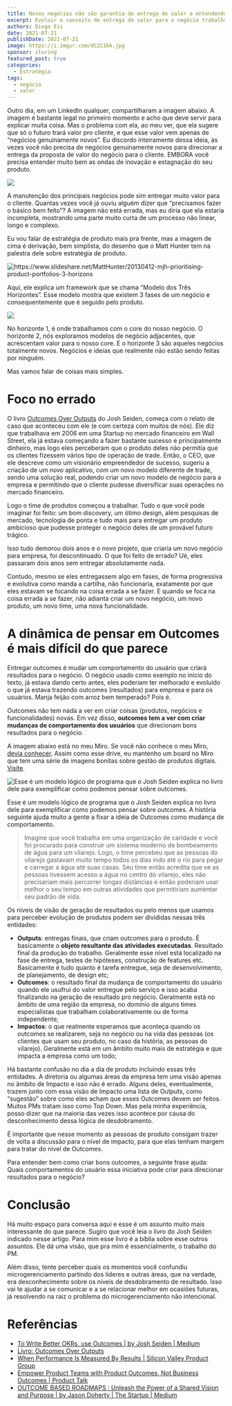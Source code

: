 ```yaml
---
title: Novos negócios não são garantia de entrega de valor e entendendo um pouco mais sobre Outcomes
excerpt: Evoluir o conceito de entrega de valor para o negócio trabalhando de forma focada entre trazer impactos e potencializar as entregas dos outputs
authors: Diego Eis
date: 2021-07-21
publishDate: 2021-07-21
image: https://i.imgur.com/dC2C1kk.jpg
sponsor: ituring
featured_post: true
categories:
  - Estratégia
tags:
  - negócio
  - valor
---
```


Outro dia, em um LinkedIn qualquer, compartilharam a imagem abaixo. A imagem é bastante legal no primeiro momento e acho que deve servir para explicar muita coisa. Mas o problema com ela, ao meu ver, que ela sugere que só o futuro trará valor pro cliente, e que esse valor vem apenas de “negócios genuinamente novos”. Eu discordo inteiramente dessa ideia, às vezes você não precisa de negócios genuinamente novos para direcionar a entrega da proposta de valor do negócio para o cliente. EMBORA você precisa entender muito bem as ondas de inovação e estagnação do seu produto.

![](/images/posts/novos-negocios-nao-sao-garantia-de-entrega-de-valor-e-entendendo-um-pouco-mais-sobre-outcomes-1.png)

A manutenção dos principais negócios pode sim entregar muito valor para o cliente. Quantas vezes você já ouviu alguém dizer que “precisamos fazer o básico bem feito”? A imagem não está errada, mas eu diria que ela estaria incompleta, mostrando uma parte muito curta de um processo não linear, longo e complexo.

Eu vou falar de estratégia de produto mais pra frente, mas a imagem de cima é derivação, bem simplista, do desenho que o Matt Hunter tem na palestra dele sobre estratégia de produto.

![](/images/posts/novos-negocios-nao-sao-garantia-de-entrega-de-valor-e-entendendo-um-pouco-mais-sobre-outcomes-2.png "https://www.slideshare.net/MattHunter/20130412-mjh-prioritising-product-portfolios-3-horizons")

Aqui, ele explica um framework que se chama “Modelo dos Três Horizontes”. Esse modelo mostra que existem 3 fases de um negócio e consequentemente que é seguido pelo produto.

![](/images/posts/novos-negocios-nao-sao-garantia-de-entrega-de-valor-e-entendendo-um-pouco-mais-sobre-outcomes-3.png)

No horizonte 1, é onde trabalhamos com o core do nosso negócio. O horizonte 2, nós exploramos modelos de negócio adjacentes, que acrescentam valor para o nosso core. E o horizonte 3 são aqueles negócios totalmente novos. Negócios e ideias que realmente não estão sendo feitas por ninguém.

Mas vamos falar de coisas mais simples.

# Foco no errado

O livro [Outcomes Over Outputs](https://amzn.to/3AD3SgZ) do Josh Seiden, começa com o relato de  caso que aconteceu com ele (e com certeza com muitos de nós). Ele diz que trabalhava em 2006 em uma Startup no mercado financeiro em Wall Street, ela já estava começando a fazer bastante sucesso e principalmente dinheiro, mas logo eles perceberam que o produto deles não permitia que os clientes fizessem vários tipo de operação de trade. Então, o CEO, que ele descreve como um visionário empreendedor de sucesso, sugeriu a criação de um novo aplicativo, com um novo modelo diferente de trade, sendo uma solução real, podendo criar um novo modelo de negócio para a empresa e permitindo que o cliente pudesse diversificar suas operações no mercado financeiro.

Logo o time de produtos começou a trabalhar. Tudo o que você pode imaginar foi feito: um bom discovery, um ótimo design, além pesquisas de mercado, tecnologia de ponta e tudo mais para entregar um produto ambicioso que pudesse proteger o negócio deles de um provável futuro trágico.

Isso tudo demorou dois anos e o novo projeto, que criaria um novo negócio para empresa, foi descontinuado. O que foi feito de errado? Ué, eles passaram dois anos sem entregar absolutamente nada. 

Contudo, mesmo se eles entregassem algo em fases, de forma progressiva e evolutiva como manda a cartilha, não funcionaria, exatamente por que eles estavam se focando na coisa errada a se fazer. E quando se foca na coisa errada a se fazer, não adianta criar um novo negócio, um novo produto, um novo time, uma nova funcionalidade. 

# A dinâmica de pensar em Outcomes é mais difícil do que parece

Entregar outcomes é mudar um comportamento do usuário que criará resultados para o negócio. O negócio usado como exemplo no início do texto, já estava dando certo antes, eles poderiam ter melhorado e evoluído o que já estava trazendo outcomes (resultados) para empresa e para os usuários. Manja feijão com arroz bem temperado? Pois é. 

Outcomes não tem nada a ver em criar coisas (produtos, negócios e funcionalidades) novas. Em vez disso, **outcomes tem a ver com criar mudanças de comportamento dos usuários** que direcionam bons resultados para o negócio.

A imagem abaixo está no meu Miro. Se você não conhece o meu Miro, [devia conhecer](https://miro.com/app/board/o9J_lf2HMtA=/?moveToWidget=3074457357796338945&cot=14). Assim como esse drive, eu mantenho um board no Miro que tem uma série de imagens bonitas sobre gestão de produtos digitais. [Visite](https://miro.com/app/board/o9J_lf2HMtA=/?moveToWidget=3074457357796338945&cot=14).

![](/images/posts/novos-negocios-nao-sao-garantia-de-entrega-de-valor-e-entendendo-um-pouco-mais-sobre-outcomes-4.png "Esse é um modelo lógico de programa que o Josh Seiden explica no livro dele para exemplificar como podemos pensar sobre outcomes.")

Esse é um modelo lógico de programa que o Josh Seiden explica no livro dele para exemplificar como podemos pensar sobre outcomes.
A história seguinte ajuda muito a gente a fixar a ideia de Outcomes como mudança de comportamento. 

> Imagine que você trabalha em uma organização de caridade e você foi procurado para construir um sistema moderno de bombeamento de água para um vilarejo. Logo, o time percebeu que as pessoas do vilarejo gastavam muito tempo todos os dias indo até o rio para pegar e carregar a água até suas casas. Seu time então acredita que se as pessoas tivessem acesso a água no centro do vilarejo, eles não precisariam mais percorrer longas distâncias e então poderiam usar melhor o seu tempo em outras atividades que permitiriam aumentar seu padrão de vida.

Os níveis de visão de geração de resultados ou pelo menos que usamos para perceber evolução de produtos podem ser divididas nessas três entidades:

* **Outputs**: entregas finais, que criam outcomes para o produto. É basicamente o **objeto resultante das atividades executadas**. Resultado final da produção do trabalho. Geralmente esse nível está localizado na fase de entrega, testes de hipóteses, construção de features etc. Basicamente é tudo quanto é tarefa entregue, seja de desenvolvimento, de planejamento, de design etc; 
* **Outcomes**: o resultado final da mudança de comportamento do usuário quando ele usufrui do valor entregue pelo serviço e isso acaba finalizando na geração de resultado pro negócio. Geralmente está no âmbito de uma região da empresa, no domínio de alguns times especialistas que trabalham colaborativamente ou de forma independente; 
* **Impactos**: o que realmente esperamos que aconteça quando os outcomes se realizarem, seja no negócio ou na vida das pessoas (os clientes que usam seu produto, no caso da história, as pessoas do vilarejo). Geralmente está em um âmbito muito mais de estratégia e que impacta a empresa como um todo;

Há bastante confusão no dia a dia de produto incluindo essas três entidades. A diretoria ou algumas áreas da empresa tem uma visão apenas no âmbito de Impacto e isso não é errado.  Alguns deles, eventualmente, trazem junto com essa visão de Impacto uma lista de Outputs, como “sugestão” sobre como eles acham que esses Outcomes devem ser feitos. Muitos PMs tratam isso como Top Down. Mas pela minha experiência, posso dizer que na maioria das vezes isso acontece por causa do desconhecimento dessa lógica de desdobramento. 

É importante que nesse momento as pessoas de produto consigam trazer de volta a discussão para o nível de impacto, para que elas tenham margem para tratar do nível de Outcomes.

Para entender bem como criar bons outcomes, a seguinte frase ajuda: Quais comportamentos do usuário essa iniciativa pode criar para direcionar resultados para o negócio?

# Conclusão

Há muito espaço para conversa aqui e esse é um assunto muito mais interessante do que parece. Sugiro que você leia o livro do Josh Seiden indicado nesse artigo. Para mim esse livro é a bíblia sobre esse outros assuntos. Ele dá uma visão, que pra mim é essencialmente, o trabalho do PM. 

Além disso, tente perceber quais os momentos você confundiu microgerenciamento partindo dos líderes e outras áreas, que na verdade, era desconhecimento sobre os níveis de desdobramento de resultado. Isso vai te ajudar a se comunicar e a se relacionar melhor em ocasiões futuras, já resolvendo na raiz o problema do microgerenciamento não intencional.

# Referências

* [To Write Better OKRs, use Outcomes | by Josh Seiden | Medium](http://localhost:1313/novos-negocios-nao-sao-garantia-de-entrega-de-valor-e-entendendo-um-pouco-mais-sobre-outcomes/)
* [Livro: Outcomes Over Outputs](https://amzn.to/3AD3SgZ)
* [When Performance Is Measured By Results | Silicon Valley Product Group](http://localhost:1313/novos-negocios-nao-sao-garantia-de-entrega-de-valor-e-entendendo-um-pouco-mais-sobre-outcomes/)
* [Empower Product Teams with Product Outcomes, Not Business Outcomes | Product Talk](http://localhost:1313/novos-negocios-nao-sao-garantia-de-entrega-de-valor-e-entendendo-um-pouco-mais-sobre-outcomes/)
* [OUTCOME BASED ROADMAPS : Unleash the Power of a Shared Vision and Purpose | by Jason Doherty | The Startup | Medium](http://localhost:1313/novos-negocios-nao-sao-garantia-de-entrega-de-valor-e-entendendo-um-pouco-mais-sobre-outcomes/)